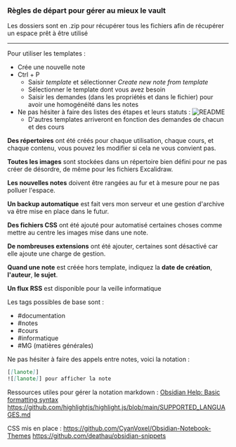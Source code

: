 ### Règles de départ pour gérer au mieux le vault

Les dossiers sont en .zip pour récupérer tous les fichiers afin de récupérer un espace prêt à être utilisé

----

Pour utiliser les templates : 
- Crée une nouvelle note
- Ctrl + P
	- Saisir *template* et sélectionner *Create new note from template*
	- Sélectionner le template dont vous avez besoin 
	- Saisir les demandes (dans les propriétés et dans le fichier) pour avoir une homogénéité dans les notes
- Ne pas hésiter à faire des listes des étapes et leurs statuts : 
![README](README-20240805134540998.jpg)
	- D'autres templates arriveront en fonction des demandes de chacun et des cours


**Des répertoires** ont été créés pour chaque utilisation, chaque cours, et chaque contenu, vous pouvez les modifier si cela ne vous convient pas.

**Toutes les images** sont stockées dans un répertoire bien défini pour ne pas créer de désordre, de même pour les fichiers Excalidraw.

**Les nouvelles notes** doivent être rangées au fur et à mesure pour ne pas polluer l'espace.

**Un backup automatique** est fait vers mon serveur et une gestion d'archive va être mise en place dans le futur.

**Des fichiers CSS** ont été ajouté pour automatisé certaines choses comme mettre au centre les images mise dans une note.

**De nombreuses extensions** ont été ajouter, certaines sont désactivé car elle ajoute une charge de gestion. 

**Quand une note** est créée hors template, indiquez la **date de création**, **l'auteur**, **le sujet**.

**Un flux RSS** est disponible pour la veille informatique

Les tags possibles de base sont : 
- #documentation 
- #notes 
- #cours 
- #informatique 
- #MG (matières générales)

Ne pas hésiter à faire des appels entre notes, voici la notation : 
```md
[[lanote]]
![[lanote]] pour afficher la note
```

Ressources utiles pour gérer la notation markdown : 
[Obsidian Help: Basic formatting syntax](https://help.obsidian.md/Editing+and+formatting/Basic+formatting+syntax)
https://github.com/highlightjs/highlight.js/blob/main/SUPPORTED_LANGUAGES.md

CSS mis en place : 
https://github.com/CyanVoxel/Obsidian-Notebook-Themes
https://github.com/deathau/obsidian-snippets

